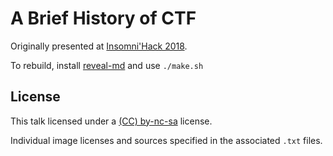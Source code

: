 # A Brief History of CTF

Originally presented at [Insomni'Hack 2018](https://insomnihack.ch/).

To rebuild, install [reveal-md](https://github.com/webpro/reveal-md) and use `./make.sh`

## License

This talk licensed under a [(CC) by-nc-sa](https://creativecommons.org/licenses/by-nc-sa/3.0/) license.

Individual image licenses and sources specified in the associated `.txt` files.
